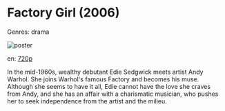 # Factory Girl (2006)

Genres: drama

![poster](http://image.tmdb.org/t/p/w500/inaRwOEDPzYRDnqLi0lQZLQPLCL.jpg)

en:
  [720p](magnet:?xt=urn:btih:D382B235C938BE14A3D93FFE4BDBA036D218BA96&tr=udp://glotorrents.pw:6969/announce&tr=udp://tracker.opentrackr.org:1337/announce&tr=udp://torrent.gresille.org:80/announce&tr=udp://tracker.openbittorrent.com:80&tr=udp://tracker.coppersurfer.tk:6969&tr=udp://tracker.leechers-paradise.org:6969&tr=udp://p4p.arenabg.ch:1337&tr=udp://tracker.internetwarriors.net:1337)
  


In the mid-1960s, wealthy debutant Edie Sedgwick meets artist Andy Warhol. She joins Warhol's famous Factory and becomes his muse. Although she seems to have it all, Edie cannot have the love she craves from Andy, and she has an affair with a charismatic musician, who pushes her to seek independence from the artist and the milieu.